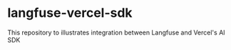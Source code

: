 # langfuse-vercel-sdk
This repository to illustrates integration between Langfuse and Vercel's AI SDK

